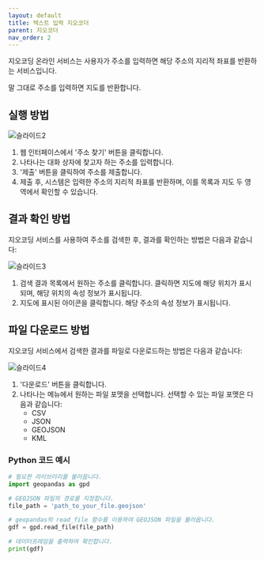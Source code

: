 ```yaml
---
layout: default
title: 텍스트 입력 지오코더
parent: 지오코더
nav_order: 2
---
```



지오코딩 온라인 서비스는 사용자가 주소를 입력하면 해당 주소의 지리적 좌표를 반환하는 서비스입니다. 

말 그대로 주소를 입력하면 지도를 반환합니다.

## 실행 방법

![슬라이드2](https://github.com/gisman/public-data/assets/310358/38e8ef9f-970e-45e2-9f1f-068461a4b171)

1. 웹 인터페이스에서 '주소 찾기' 버튼을 클릭합니다.
2. 나타나는 대화 상자에 찾고자 하는 주소를 입력합니다.
3. '제출' 버튼을 클릭하여 주소를 제출합니다.
4. 제출 후, 시스템은 입력한 주소의 지리적 좌표를 반환하며, 이를 목록과 지도 두 영역에서 확인할 수 있습니다.

## 결과 확인 방법

지오코딩 서비스를 사용하여 주소를 검색한 후, 결과를 확인하는 방법은 다음과 같습니다:

![슬라이드3](https://github.com/gisman/public-data/assets/310358/0a24e049-c560-4a8f-bd80-8b30b953e772)

1. 검색 결과 목록에서 원하는 주소를 클릭합니다. 클릭하면 지도에 해당 위치가 표시되며, 해당 위치의 속성 정보가 표시됩니다.
1. 지도에 표시된 아이콘을 클릭합니다. 해당 주소의 속성 정보가 표시됩니다.

## 파일 다운로드 방법

지오코딩 서비스에서 검색한 결과를 파일로 다운로드하는 방법은 다음과 같습니다:

![슬라이드4](https://github.com/gisman/public-data/assets/310358/22f085aa-85b2-4e0d-b661-41958411b987)


1. '다운로드' 버튼을 클릭합니다.
2. 나타나는 메뉴에서 원하는 파일 포맷을 선택합니다. 선택할 수 있는 파일 포맷은 다음과 같습니다:
    * CSV
    * JSON
    * GEOJSON
    * KML

### Python 코드 예시

``` python
# 필요한 라이브러리를 불러옵니다.
import geopandas as gpd

# GEOJSON 파일의 경로를 지정합니다.
file_path = 'path_to_your_file.geojson'

# geopandas의 read_file 함수를 이용하여 GEOJSON 파일을 불러옵니다.
gdf = gpd.read_file(file_path)

# 데이터프레임을 출력하여 확인합니다.
print(gdf)
```
